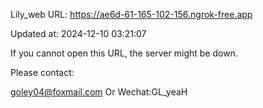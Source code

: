 Lily_web URL: https://ae6d-61-165-102-156.ngrok-free.app

Updated at: 2024-12-10 03:21:07

If you cannot open this URL, the server might be down.

Please contact: 

goley04@foxmail.com Or Wechat:GL_yeaH